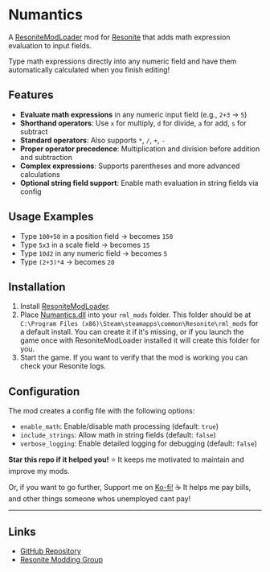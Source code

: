 # Numantics

A [ResoniteModLoader](https://github.com/resonite-modding-group/ResoniteModLoader) mod for [Resonite](https://resonite.com/) that adds math expression evaluation to input fields.

Type math expressions directly into any numeric field and have them automatically calculated when you finish editing!

## Features
- **Evaluate math expressions** in any numeric input field (e.g., `2+3` → `5`)
- **Shorthand operators**: Use `x` for multiply, `d` for divide, `a` for add, `s` for subtract
- **Standard operators**: Also supports `*`, `/`, `+`, `-`
- **Proper operator precedence**: Multiplication and division before addition and subtraction
- **Complex expressions**: Supports parentheses and more advanced calculations
- **Optional string field support**: Enable math evaluation in string fields via config

## Usage Examples
- Type `100+50` in a position field → becomes `150`
- Type `5x3` in a scale field → becomes `15`
- Type `10d2` in any numeric field → becomes `5`
- Type `(2+3)*4` → becomes `20`

## Installation
1. Install [ResoniteModLoader](https://github.com/resonite-modding-group/ResoniteModLoader).
1. Place [Numantics.dll](https://github.com/nalathethird/R-Numantics/releases/latest/download/Numantics.dll) into your `rml_mods` folder. This folder should be at `C:\Program Files (x86)\Steam\steamapps\common\Resonite\rml_mods` for a default install. You can create it if it's missing, or if you launch the game once with ResoniteModLoader installed it will create this folder for you.
1. Start the game. If you want to verify that the mod is working you can check your Resonite logs.

## Configuration
The mod creates a config file with the following options:
- `enable_math`: Enable/disable math processing (default: `true`)
- `include_strings`: Allow math in string fields (default: `false`)
- `verbose_logging`: Enable detailed logging for debugging (default: `false`)

**Star this repo if it helped you!** ⭐ It keeps me motivated to maintain and improve my mods.

Or, if you want to go further, Support me on [Ko-fi!](https://ko-fi.com/nalathethird) ☕
It helps me pay bills, and other things someone whos unemployed cant pay!
****

## Links
- [GitHub Repository](https://github.com/nalathethird/R-Numantics)
- [Resonite Modding Group](https://github.com/resonite-modding-group)
